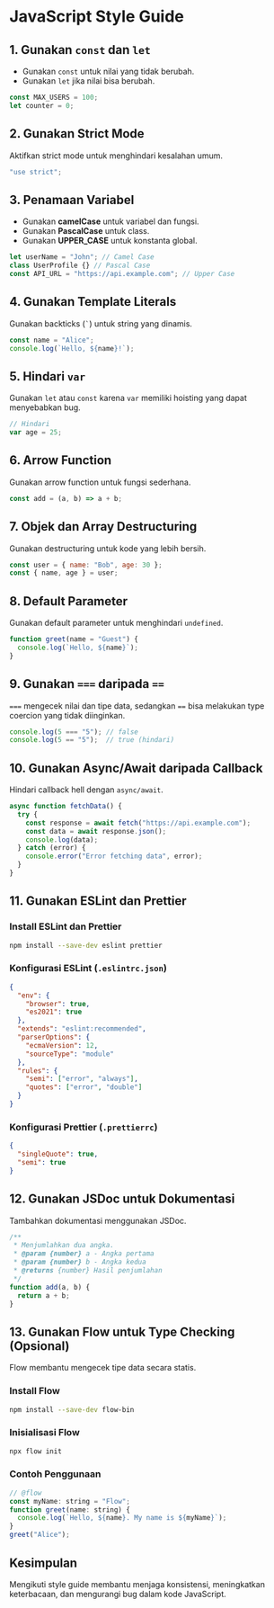 # JavaScript Style Guide

## 1. Gunakan `const` dan `let`

- Gunakan `const` untuk nilai yang tidak berubah.
- Gunakan `let` jika nilai bisa berubah.

```js
const MAX_USERS = 100;
let counter = 0;
```

## 2. Gunakan Strict Mode

Aktifkan strict mode untuk menghindari kesalahan umum.

```js
"use strict";
```

## 3. Penamaan Variabel

- Gunakan **camelCase** untuk variabel dan fungsi.
- Gunakan **PascalCase** untuk class.
- Gunakan **UPPER\_CASE** untuk konstanta global.

```js
let userName = "John"; // Camel Case
class UserProfile {} // Pascal Case
const API_URL = "https://api.example.com"; // Upper Case
```

## 4. Gunakan Template Literals

Gunakan backticks (`` ` ``) untuk string yang dinamis.

```js
const name = "Alice";
console.log(`Hello, ${name}!`);
```

## 5. Hindari `var`

Gunakan `let` atau `const` karena `var` memiliki hoisting yang dapat menyebabkan bug.

```js
// Hindari
var age = 25;
```

## 6. Arrow Function

Gunakan arrow function untuk fungsi sederhana.

```js
const add = (a, b) => a + b;
```

## 7. Objek dan Array Destructuring

Gunakan destructuring untuk kode yang lebih bersih.

```js
const user = { name: "Bob", age: 30 };
const { name, age } = user;
```

## 8. Default Parameter

Gunakan default parameter untuk menghindari `undefined`.

```js
function greet(name = "Guest") {
  console.log(`Hello, ${name}`);
}
```

## 9. Gunakan `===` daripada `==`

`===` mengecek nilai dan tipe data, sedangkan `==` bisa melakukan type coercion yang tidak diinginkan.

```js
console.log(5 === "5"); // false
console.log(5 == "5");  // true (hindari)
```

## 10. Gunakan Async/Await daripada Callback

Hindari callback hell dengan `async/await`.

```js
async function fetchData() {
  try {
    const response = await fetch("https://api.example.com");
    const data = await response.json();
    console.log(data);
  } catch (error) {
    console.error("Error fetching data", error);
  }
}
```

## 11. Gunakan ESLint dan Prettier

### Install ESLint dan Prettier

```sh
npm install --save-dev eslint prettier
```

### Konfigurasi ESLint (`.eslintrc.json`)

```json
{
  "env": {
    "browser": true,
    "es2021": true
  },
  "extends": "eslint:recommended",
  "parserOptions": {
    "ecmaVersion": 12,
    "sourceType": "module"
  },
  "rules": {
    "semi": ["error", "always"],
    "quotes": ["error", "double"]
  }
}
```

### Konfigurasi Prettier (`.prettierrc`)

```json
{
  "singleQuote": true,
  "semi": true
}
```

## 12. Gunakan JSDoc untuk Dokumentasi

Tambahkan dokumentasi menggunakan JSDoc.

```js
/**
 * Menjumlahkan dua angka.
 * @param {number} a - Angka pertama
 * @param {number} b - Angka kedua
 * @returns {number} Hasil penjumlahan
 */
function add(a, b) {
  return a + b;
}
```

## 13. Gunakan Flow untuk Type Checking (Opsional)

Flow membantu mengecek tipe data secara statis.

### Install Flow

```sh
npm install --save-dev flow-bin
```

### Inisialisasi Flow

```sh
npx flow init
```

### Contoh Penggunaan

```js
// @flow
const myName: string = "Flow";
function greet(name: string) {
  console.log(`Hello, ${name}. My name is ${myName}`);
}
greet("Alice");
```

## Kesimpulan

Mengikuti style guide membantu menjaga konsistensi, meningkatkan keterbacaan, dan mengurangi bug dalam kode JavaScript.


